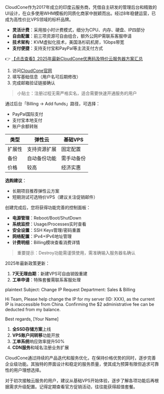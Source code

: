 

CloudCone作为2017年成立的印度云服务商，凭借自主研发的管理后台和精致的UI设计，在众多使用WHM模板的同质化商家中脱颖而出。经过8年稳健运营，已成为高性价比VPS领域的标杆品牌。

- **灵活计费**：采用按小时计费模式，细分为CPU、内存、硬盘、IP四部分
- **自由配置**：前三项资源可自由组合，额外公网IP需联系客服申请
- **技术架构**：KVM虚拟化技术，美国洛杉矶机房，1Gbps带宽
- **支付便捷**：支持支付宝和PayPal等主流支付方式

👉 [【点击查看】2025年最新CloudCone优惠码及特价云服务器方案汇总](https://bit.ly/Cloudcone)

1. 访问[CloudCone官网](https://bit.ly/Cloudcone)
2. 填写基础信息（用户名可后期修改）
3. 完成邮箱验证链接确认

> 小贴士：注册过程无需严格实名，适合需要快速开通服务的用户

通过后台「Billing → Add funds」路径，可选择：
- PayPal国际支付
- 支付宝本地支付
- 账户余额转账


| 类型 | 弹性云 | 基础VPS |
|------|--------|---------|
| 扩展性 | 支持资源扩展 | 固定配置 |
| 备份 | 自动备份功能 | 需手动备份 |
| 价格 | 较高 | 经济实惠 |

**选购建议**：
- 长期项目推荐弹性云方案
- 短期测试可选特价VPS（建议关注促销邮件）

创建完成后，您将获得功能完善的控制面板：

- **电源管理**：Reboot/Boot/ShutDown
- **系统监控**：Usage/Processes实时查看
- **安全设置**：SSH Keys管理/密码重置
- **网络配置**：IPv4+IPv6地址管理
- **计费明细**：Billing模块查看消费详情

> 重要提示：Destroy功能需谨慎使用，需准确输入服务器名确认

2025年最新政策更新：
1. **7天无理由期**：新建VPS可自由销毁重建
2. **工单申请**：特殊套餐需联系客服处理

plaintext
Subject: Change IP Request
Department: Sales & Billing

Hi Team,
Please help change the IP for my server (ID: XXX), 
as the current IP is inaccessible from China.
Confirming the $2 administrative fee can be deducted from my balance.

Best regards,
[Your Name]

1. **全SSD存储方案**上线
2. **VPS账户间转移**功能开放
3. **工单系统**响应效率提升50%
4. **CDN服务**和域名注册业务扩展

CloudCone通过持续的产品迭代和服务优化，在保持价格优势的同时，逐步完善企业级功能。其独特的界面设计和稳定的服务质量，使其成为预算有限但追求可靠性的用户理想选择。

对于初次接触云服务的用户，建议从基础VPS开始体验，逐步了解各项功能后再根据需求升级配置。记得定期查看官方促销活动，往往能获得超值套餐。
